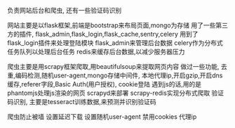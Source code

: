 负责网站后台和爬虫, 还有一些验证码识别

网站主要是以flask框架,前端是bootstrap来布局页面,mongo为存储
用了一些第三方的插件, flask_admin,flask_login,flask_cache,sentry,celery
用到了flask_login插件来处理登陆模块
flask_admin来管理后台数据
celery作为分布式任务队列以处理后台任务
redis来缓存后台数据,以减少服务器压力

爬虫主要是用scrapy框架爬取,用beautifulsoup来提取网页内容
做过一些功能, 去重,编码检测,随机user-agent,mongo存储中间件,
本地代理ip,开启gzip,开启dns缓存,referer字段,Basic Auth(用户授权),
cookie登陆
遇到js的话,用的是phantomjs处理js渲染的网页
scrapyd来部署
scrapy-redis实现分布式爬取
验证码识别, 主要是tesseract训练数据,来预测并识别验证码

爬虫防止被墙
设置延迟下载
设置随机user-agent
禁用cookies
代理ip
